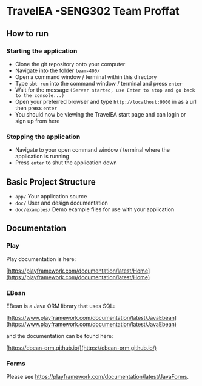 # TravelEA -SENG302 Team Proffat

## How to run

### Starting the application
- Clone the git repository onto your computer
- Navigate into the folder `team-400/`
- Open a command window / terminal within this directory
- Type `sbt run` into the command window / terminal and press `enter`
- Wait for the message `(Server started, use Enter to stop and go back to the console...)`
- Open your preferred browser and type `http://localhost:9000` in as a url then press `enter`
- You should now be viewing the TravelEA start page and can login or sign up from here

### Stopping the application
- Navigate to your open command window / terminal where the application is running
- Press `enter` to shut the application down

## Basic Project Structure
 - `app/` Your application source
 - `doc/` User and design documentation
 - `doc/examples/` Demo example files for use with your application
## Documentation


### Play

Play documentation is here:

[https://playframework.com/documentation/latest/Home](https://playframework.com/documentation/latest/Home)

### EBean

EBean is a Java ORM library that uses SQL:

[https://www.playframework.com/documentation/latest/JavaEbean](https://www.playframework.com/documentation/latest/JavaEbean)

and the documentation can be found here:

[https://ebean-orm.github.io/](https://ebean-orm.github.io/)

### Forms

Please see <https://playframework.com/documentation/latest/JavaForms>.

